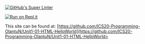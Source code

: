 [![GitHub's Super Linter](https://github.com//ICS20-Programming-OlantuN/Unit1-01-HTML-HelloWorld/workflows/GitHub's%20Super%20Linter/badge.svg)](https://github.com//ICS20-Programming-OlantuN/Unit1-01-HTML-HelloWorld/actions)


[![Run on Repl.it](https://repl.it/badge/github//ICS20-Programming-OlantuN/Unit1-01-HTML-HelloWorld)](https://github.com/ICS20-Programming-OlantuN/Unit1-01-HTML-HelloWorld->)


This site can be found at: [https://github.com/ICS20-Programming-OlantuN/Unit1-01-HTML-HelloWorld](https://github.com/ICS20-Programming-OlantuN/Unit1-01-HTML-HelloWorld>